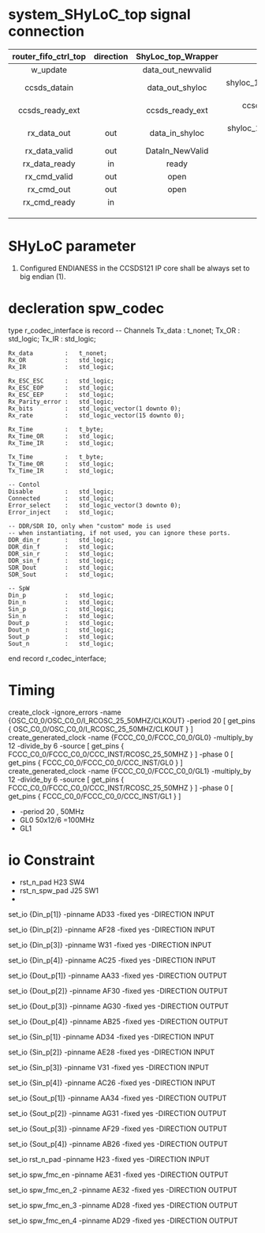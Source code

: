 # system_SHyLoC_top signal connection


| router_fifo_ctrl_top | direction | ShyLoc_top_Wrapper |                          parameter                          |
| :------------------: | :-------: | :----------------: | :---------------------------------------------------------: |
|       w_update       |          | data_out_newvalid |                                                            |
|     ccsds_datain     |          |  data_out_shyloc  |        shyloc_121.ccsds121_parameters.W_BUFFER_GEN-1        |
|   ccsds_ready_ext   |          |  ccsds_ready_ext  | ccsds_ready_ext <= '0' when fifo_full = '1' in fifo_spwctrl |
|     rx_data_out     |    out    |   data_in_shyloc   |      shyloc_123.ccsds123_parameters.D_GEN-1(normal 8)      |
|    rx_data_valid    |    out    |  DataIn_NewValid  |                                                            |
|    rx_data_ready    |    in    |       ready       |                                                            |
|     rx_cmd_valid     |    out    |        open        |                                                            |
|      rx_cmd_out      |    out    |        open        |                                                            |
|     rx_cmd_ready     |    in    |                    |                                                            |
|                      |          |                    |                                                            |
|                      |          |                    |                                                            |
|                      |          |                    |                                                            |

# SHyLoC parameter

1. Configured ENDIANESS in the CCSDS121 IP core shall be always set to big endian (1).

# decleration spw_codec

type r_codec_interface is record
-- Channels
	Tx_data         : 	t_nonet;
	Tx_OR           : 	std_logic;
	Tx_IR           : 	std_logic;

	Rx_data         : 	t_nonet;
	Rx_OR           : 	std_logic;
	Rx_IR           : 	std_logic;

	Rx_ESC_ESC      : 	std_logic;
	Rx_ESC_EOP      : 	std_logic;
	Rx_ESC_EEP      : 	std_logic;
	Rx_Parity_error : 	std_logic;
	Rx_bits         : 	std_logic_vector(1 downto 0);
	Rx_rate         : 	std_logic_vector(15 downto 0);

	Rx_Time         : 	t_byte;
	Rx_Time_OR      : 	std_logic;
	Rx_Time_IR      : 	std_logic;

	Tx_Time         : 	t_byte;
	Tx_Time_OR      : 	std_logic;
	Tx_Time_IR      : 	std_logic;

	-- Contol
	Disable         : 	std_logic;
	Connected       : 	std_logic;
	Error_select    : 	std_logic_vector(3 downto 0);
	Error_inject    : 	std_logic;

	-- DDR/SDR IO, only when "custom" mode is used
	-- when instantiating, if not used, you can ignore these ports. 
	DDR_din_r		: 	std_logic;
	DDR_din_f   	: 	std_logic;
	DDR_sin_r   	: 	std_logic;
	DDR_sin_f   	: 	std_logic;
	SDR_Dout		:  	std_logic;
	SDR_Sout		:  	std_logic;

	-- SpW
	Din_p    		:  	std_logic;
	Din_n    		:  	std_logic;
	Sin_p    		:  	std_logic;
	Sin_n    		:  	std_logic;
	Dout_p   		: 	std_logic;
	Dout_n   		: 	std_logic;
	Sout_p   		:	std_logic;
	Sout_n   		: 	std_logic;

end record r_codec_interface;
# Timing

create_clock -ignore_errors -name {OSC_C0_0/OSC_C0_0/I_RCOSC_25_50MHZ/CLKOUT} -period 20 [ get_pins { OSC_C0_0/OSC_C0_0/I_RCOSC_25_50MHZ/CLKOUT } ]
create_generated_clock -name {FCCC_C0_0/FCCC_C0_0/GL0} -multiply_by 12 -divide_by 6 -source [ get_pins { FCCC_C0_0/FCCC_C0_0/CCC_INST/RCOSC_25_50MHZ } ] -phase 0 [ get_pins { FCCC_C0_0/FCCC_C0_0/CCC_INST/GL0 } ]
create_generated_clock -name {FCCC_C0_0/FCCC_C0_0/GL1} -multiply_by 12 -divide_by 6 -source [ get_pins { FCCC_C0_0/FCCC_C0_0/CCC_INST/RCOSC_25_50MHZ } ] -phase 0 [ get_pins { FCCC_C0_0/FCCC_C0_0/CCC_INST/GL1 } ]

* -period 20 ,       50MHz
* GL0                    50x12/6 =100MHz
* GL1

# io Constraint

* rst_n_pad                H23          SW4
* rst_n_spw_pad        J25           SW1
*

set_io {Din_p[1]}
-pinname AD33
-fixed yes
-DIRECTION INPUT

set_io {Din_p[2]}
-pinname AF28
-fixed yes
-DIRECTION INPUT

set_io {Din_p[3]}
-pinname W31
-fixed yes
-DIRECTION INPUT

set_io {Din_p[4]}
-pinname AC25
-fixed yes
-DIRECTION INPUT

set_io {Dout_p[1]}
-pinname AA33
-fixed yes
-DIRECTION OUTPUT

set_io {Dout_p[2]}
-pinname AF30
-fixed yes
-DIRECTION OUTPUT

set_io {Dout_p[3]}
-pinname AG30
-fixed yes
-DIRECTION OUTPUT

set_io {Dout_p[4]}
-pinname AB25
-fixed yes
-DIRECTION OUTPUT

set_io {Sin_p[1]}
-pinname AD34
-fixed yes
-DIRECTION INPUT

set_io {Sin_p[2]}
-pinname AE28
-fixed yes
-DIRECTION INPUT

set_io {Sin_p[3]}
-pinname V31
-fixed yes
-DIRECTION INPUT

set_io {Sin_p[4]}
-pinname AC26
-fixed yes
-DIRECTION INPUT

set_io {Sout_p[1]}
-pinname AA34
-fixed yes
-DIRECTION OUTPUT

set_io {Sout_p[2]}
-pinname AG31
-fixed yes
-DIRECTION OUTPUT

set_io {Sout_p[3]}
-pinname AF29
-fixed yes
-DIRECTION OUTPUT

set_io {Sout_p[4]}
-pinname AB26
-fixed yes
-DIRECTION OUTPUT

set_io rst_n_pad
-pinname H23
-fixed yes
-DIRECTION INPUT

set_io spw_fmc_en
-pinname AE31
-fixed yes
-DIRECTION OUTPUT

set_io spw_fmc_en_2
-pinname AE32
-fixed yes
-DIRECTION OUTPUT

set_io spw_fmc_en_3
-pinname AD28
-fixed yes
-DIRECTION OUTPUT

set_io spw_fmc_en_4
-pinname AD29
-fixed yes
-DIRECTION OUTPUT
